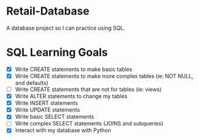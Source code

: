 # Retail-Database
A database project so I can practice using SQL.   
# SQL Learning Goals
- [x] Write CREATE statements to make basic tables   
- [x] Write CREATE statements to make more complex tables (ie: NOT NULL, and defaults)   
- [ ] Write CREATE statements that are not for tables (ie: views)
- [x] Write ALTER statements to change my tables
- [x] Write INSERT statements   
- [x] Write UPDATE statements
- [x] Write basic SELECT statements   
- [ ] Write complex SELECT statements (JOINS and subqueries)   
- [x] Interact with my database with Python
